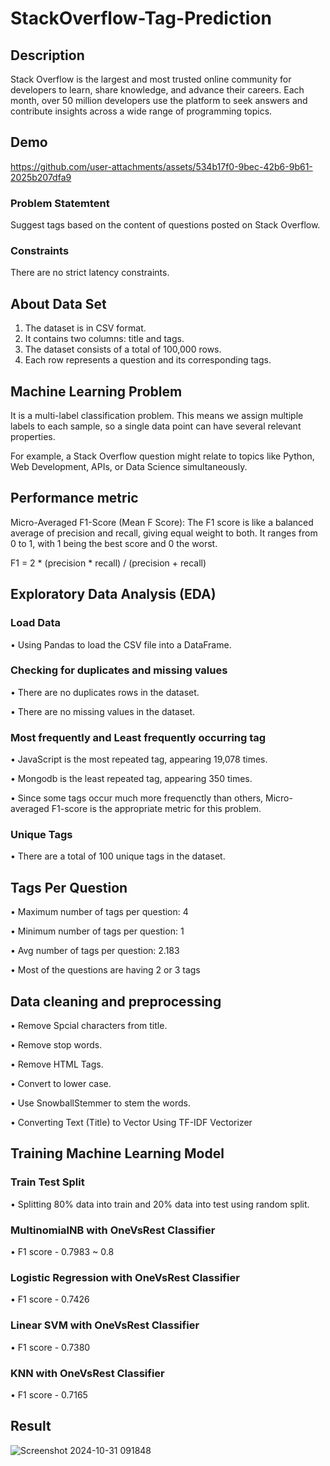 # StackOverflow-Tag-Prediction

## Description
Stack Overflow is the largest and most trusted online community for developers to learn, share knowledge, and advance their careers. Each month, over 50 million developers use the platform to seek answers and contribute insights across a wide range of programming topics.

## Demo
https://github.com/user-attachments/assets/534b17f0-9bec-42b6-9b61-2025b207dfa9


### Problem Statemtent
Suggest tags based on the content of questions posted on Stack Overflow.

### Constraints
There are no strict latency constraints.

## About Data Set
1. The dataset is in CSV format.
2. It contains two columns: title and tags.
3. The dataset consists of a total of 100,000 rows.
4. Each row represents a question and its corresponding tags.

## Machine Learning Problem
It is a multi-label classification problem. This means we assign multiple labels to each sample, so a single data point can have several relevant properties.

For example, a Stack Overflow question might relate to topics like Python, Web Development, APIs, or Data Science simultaneously.

## Performance metric
Micro-Averaged F1-Score (Mean F Score): The F1 score is like a balanced average of precision and recall, giving equal weight to both. It ranges from 0 to 1, with 1 being the best score and 0 the worst.

F1 = 2 * (precision * recall) / (precision + recall)

## Exploratory Data Analysis (EDA)
### Load Data
• Using Pandas to load the CSV file into a DataFrame.
### Checking for duplicates and missing values
• There are no duplicates rows in the dataset.

• There are no missing values in the dataset.
### Most frequently and Least frequently occurring tag
• JavaScript is the most repeated tag, appearing 19,078 times.

• Mongodb is the least repeated tag, appearing 350 times.

• Since some tags occur much more frequenctly than others, Micro-averaged F1-score is the appropriate metric for this problem.
### Unique Tags
• There are a total of 100 unique tags in the dataset.

## Tags Per Question
• Maximum number of tags per question: 4

• Minimum number of tags per question: 1

• Avg number of tags per question: 2.183

• Most of the questions are having 2 or 3 tags

## Data cleaning and preprocessing
• Remove Spcial characters from title.

• Remove stop words.

• Remove HTML Tags.

• Convert to lower case.

• Use SnowballStemmer to stem the words.

• Converting Text (Title) to Vector Using TF-IDF Vectorizer
## Training Machine Learning Model
### Train Test Split
• Splitting 80% data into train and 20% data into test using random split.
### MultinomialNB with OneVsRest Classifier
• F1 score - 0.7983 ~ 0.8
### Logistic Regression with OneVsRest Classifier
• F1 score - 0.7426
### Linear SVM with OneVsRest Classifier
• F1 score - 0.7380
### KNN with OneVsRest Classifier
• F1 score - 0.7165
## Result
![Screenshot 2024-10-31 091848](https://github.com/user-attachments/assets/fd371481-96d5-4565-871a-2116be14fce4)
